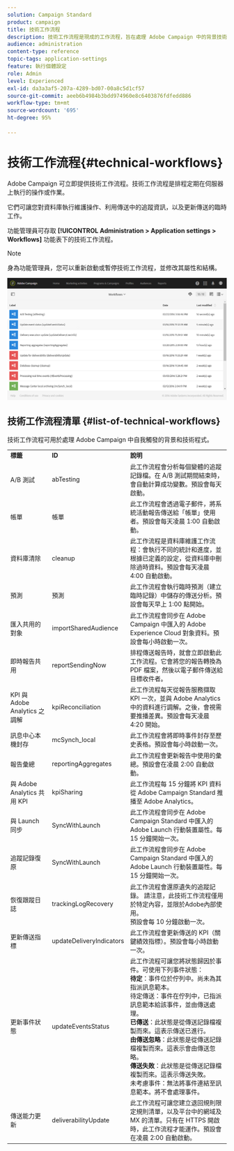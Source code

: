 ```yaml
---
solution: Campaign Standard
product: campaign
title: 技術工作流程
description: 技術工作流程是現成的工作流程，旨在處理 Adobe Campaign 中的背景技術程式，以確保平台正常運作。
audience: administration
content-type: reference
topic-tags: application-settings
feature: 執行個體設定
role: Admin
level: Experienced
exl-id: da3a3af5-207a-4289-bd07-00a8c5d1cf57
source-git-commit: aeeb6b4984b3bdd974960e8c6403876fdfedd886
workflow-type: tm+mt
source-wordcount: '695'
ht-degree: 95%

---
```


# 技術工作流程{#technical-workflows}

Adobe Campaign 可立即提供技術工作流程。技術工作流程是排程定期在伺服器上執行的操作或作業。

它們可讓您對資料庫執行維護操作、利用傳送中的追蹤資訊，以及更新傳送的臨時工作。

功能管理員可存取 **[!UICONTROL Administration > Application settings > Workflows]** 功能表下的技術工作流程。

>[!NOTE]
>
>身為功能管理員，您可以重新啟動或暫停技術工作流程，並修改其屬性和結構。

![](assets/technical_workflows.png)

## 技術工作流程清單 {#list-of-technical-workflows}

技術工作流程可用於處理 Adobe Campaign 中自我觸發的背景和技術程式。

<table> 
 <tbody> 
  <tr> 
   <td> <strong>標籤</strong><br /> </td> 
   <td> <strong>ID</strong><br /> </td> 
   <td> <strong>說明</strong><br /> </td> 
  </tr> 
  <tr> 
   <td> <span class="uicontrol">A/B 測試</span> <br /> </td> 
   <td> <span class="uicontrol">abTesting</span> <br /> </td> 
   <td> 此工作流程會分析每個變體的追蹤記錄檔。在 A/B 測試期間結束時，會自動計算成功變數。預設會每天啟動。<br /> </td> 
  </tr> 
  <tr> 
   <td> <span class="uicontrol">帳單</span> <br /> </td> 
   <td> <span class="uicontrol">帳單</span> <br /> </td> 
   <td> 此工作流程會透過電子郵件，將系統活動報告傳送給「帳單」使用者。預設會每天凌晨 1:00 自動啟動。<br /> </td> 
  </tr> 
  <tr> 
   <td> <span class="uicontrol">資料庫清除</span> <br /> </td> 
   <td> <span class="uicontrol">cleanup</span> <br /> </td> 
   <td> 此工作流程是資料庫維護工作流程：會執行不同的統計和進度，並根據已定義的設定，從資料庫中刪除過時資料。預設會每天凌晨 4:00 自動啟動。<br /> </td> 
  </tr> 
  <tr> 
   <td> <span class="uicontrol">預測</span> <br /> </td> 
   <td> <span class="uicontrol">預測</span> <br /> </td> 
   <td> 此工作流程會執行臨時預測（建立臨時記錄）中儲存的傳送分析。預設會每天早上 1:00 點開始。<br /> </td> 
  </tr> 
  <tr> 
   <td> <span class="uicontrol">匯入共用的對象</span> <br /> </td> 
   <td> <span class="uicontrol">importSharedAudience</span> <br /> </td> 
   <td> 此工作流程會同步在 Adobe Campaign 中匯入的 Adobe Experience Cloud 對象資料。預設會每小時啟動一次。<br /> </td> 
  </tr> 
  <tr> 
   <td> <span class="uicontrol">即時報告共用</span> <br /> </td> 
   <td> <span class="uicontrol">reportSendingNow</span> <br /> </td> 
   <td> 排程傳送報告時，就會立即啟動此工作流程。它會將您的報告轉換為 PDF 檔案，然後以電子郵件傳送給目標收件者。<br /> </td> 
  </tr> 
  <tr> 
   <td> <span class="uicontrol">KPI 與 Adobe Analytics 之調解</span> <br /> </td> 
   <td> <span class="uicontrol">kpiReconciliation</span> <br /> </td> 
   <td> 此工作流程每天從報告服務擷取 KPI 一次，並與 Adobe Analytics 中的資料進行調解。之後，會視需要推播差異。預設會每天凌晨 4:20 開始。<br /> </td> 
  </tr> 
  <tr> 
   <td> <span class="uicontrol">訊息中心本機封存</span> <br /> </td> 
   <td> <span class="uicontrol">mcSynch_local</span> <br /> </td> 
   <td> 此工作流程會將即時事件封存至歷史表格。預設會每小時啟動一次。<br /> </td> 
  </tr> 
  <tr> 
   <td> <span class="uicontrol">報告彙總</span> <br /> </td> 
   <td> <span class="uicontrol">reportingAggregates</span> <br /> </td> 
   <td> 此工作流程會更新報告中使用的彙總。預設會在凌晨 2:00 自動啟動。<br /> </td> 
  </tr> 
  <tr> 
   <td> <span class="uicontrol">與 Adobe Analytics 共用 KPI</span> <br /> </td> 
   <td> <span class="uicontrol">kpiSharing</span> <br /> </td> 
   <td> 此工作流程每 15 分鐘將 KPI 資料從 Adobe Campaign Standard 推播至 Adobe Analytics。<br /> </td> 
  </tr> 
    </tr> 
   <tr> 
   <td> <span class="uicontrol">與 Launch 同步</span> <br /> </td> 
   <td> <span class="uicontrol">SyncWithLaunch</span> <br /> </td> 
   <td> 此工作流程會同步在 Adobe Campaign Standard 中匯入的 Adobe Launch 行動裝置屬性。每 15 分鐘開始一次。<br /> </td> 
  </tr>
  <tr> 
   <td> <span class="uicontrol">追蹤記錄復原</span> <br /> </td> 
   <td> <span class="uicontrol">SyncWithLaunch</span> <br /> </td> 
   <td> 此工作流程會同步在 Adobe Campaign Standard 中匯入的 Adobe Launch 行動裝置屬性。每 15 分鐘開始一次。<br /> </td> 
  </tr>
  <tr> 
   <td> <span class="uicontrol">恢復跟蹤日誌</span> <br /> </td> 
   <td> <span class="uicontrol">trackingLogRecovery</span> <br /> </td> 
   <td> 此工作流程會還原遺失的追蹤記錄。 請注意，此技術工作流程僅用於特定內容，並限於Adobe內部使用。 <br>預設會每 10 分鐘啟動一次。<br /> </td> 
  </tr> 
  <tr> 
   <td> <span class="uicontrol">更新傳送指標</span> <br /> </td> 
   <td> <span class="uicontrol">updateDeliveryIndicators</span> <br /> </td> 
   <td> 此工作流程會更新傳送的 KPI（關鍵績效指標）。預設會每小時啟動一次。<br /> </td> 
  </tr> 
  <tr> 
   <td> <span class="uicontrol">更新事件狀態</span> <br /> </td> 
   <td> <span class="uicontrol">updateEventsStatus</span> <br /> </td> 
   <td> 此工作流程可讓您將狀態歸因於事件。可使用下列事件狀態：<br /><strong>待定</strong>：事件位於佇列中。尚未為其指派訊息範本。<br /> <span class="uicontrol">待定傳送</span>：事件在佇列中，已指派訊息範本給該事件，並由傳送處理。<br /> <strong>已傳送</strong>：此狀態是從傳送記錄檔複製而來。這表示傳送已進行。<br /> <strong>由傳送忽略</strong>：此狀態是從傳送記錄檔複製而來。這表示會由傳送忽略。<br /> <strong>傳送失敗</strong>：此狀態是從傳送記錄檔複製而來。這表示傳送失敗。<br /> <span class="uicontrol">未考慮事件</span>：無法將事件連結至訊息範本。將不會處理事件。<br /> </td> 
  </tr> 
  <tr> 
   <td> <span class="uicontrol">傳送能力更新</span> <br /> </td> 
   <td> <span class="uicontrol">deliverabilityUpdate</span> <br /> </td> 
   <td> 此工作流程可讓您建立退回規則限定規則清單，以及平台中的網域及 MX 的清單。只有在 HTTPS 開啟時，此工作流程才能運作。預設會在凌晨 2:00 自動啟動。<br /> </td> 
  </tr> 
 </tbody> 
</table>
